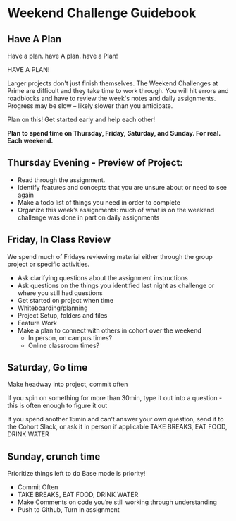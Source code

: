 # Weekend Challenge Guidebook

## Have A Plan

Have a plan. have A plan. have a Plan!

HAVE A PLAN!

Larger projects don't just finish themselves. The Weekend Challenges at Prime are difficult and they take time to work through. You will hit errors and roadblocks and have to review the week's notes and daily assignments. Progress may be slow – likely slower than you anticipate.

Plan on this! Get started early and help each other!

**Plan to spend time on Thursday, Friday, Saturday, and Sunday. For real. Each weekend.**


## Thursday Evening - Preview of Project:
- Read through the assignment. 
- Identify features and concepts that you are unsure about or need to see again
- Make a todo list of things you need in order to complete
- Organize this week’s assignments: much of what is on the weekend challenge was done in part on daily assignments

## Friday, In Class Review
We spend much of Fridays reviewing material either through the group project or specific activities.

- Ask clarifying questions about the assignment instructions
- Ask questions on the things you identified last night as challenge or where you still had questions
- Get started on project when time
- Whiteboarding/planning
- Project Setup, folders and files
- Feature Work
- Make a plan to connect with others in cohort over the weekend
    - In person, on campus times?
    - Online classroom times?


## Saturday, Go time
Make headway into project, commit often

If you spin on something for more than 30min, type it out into a question - this is often enough to figure it out

If you spend another 15min and can’t answer your own question, send it to the Cohort Slack, or ask it in person if applicable
TAKE BREAKS, EAT FOOD, DRINK WATER

## Sunday, crunch time

Prioritize things left to do
Base mode is priority!
- Commit Often
- TAKE BREAKS, EAT FOOD, DRINK WATER
- Make Comments on code you’re still working through understanding
- Push to Github, Turn in assignment